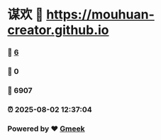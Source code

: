 # 谋欢 :link: https://mouhuan-creator.github.io 
### :page_facing_up: [6](https://mouhuan-creator.github.io/tag.html) 
### :speech_balloon: 0 
### :hibiscus: 6907 
### :alarm_clock: 2025-08-02 12:37:04 
### Powered by :heart: [Gmeek](https://github.com/Meekdai/Gmeek)
